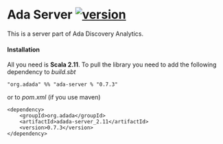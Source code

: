 # Ada Server [![version](https://img.shields.io/badge/version-0.7.3-green.svg)](https://ada-discovery.org)

This is a server part of Ada Discovery Analytics.

#### Installation

All you need is **Scala 2.11**. To pull the library you need to add the following dependency to *build.sbt*

```
"org.adada" %% "ada-server % "0.7.3"
```

or to *pom.xml* (if you use maven)

```
<dependency>
    <groupId>org.adada</groupId>
    <artifactId>adada-server_2.11</artifactId>
    <version>0.7.3</version>
</dependency>
```